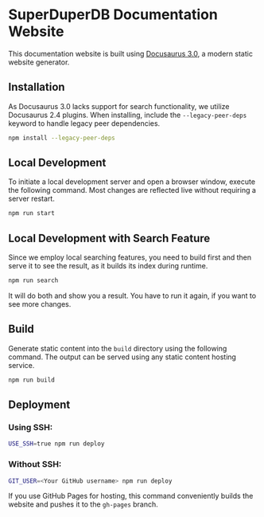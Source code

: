 # SuperDuperDB Documentation Website

This documentation website is built using [Docusaurus 3.0](https://docusaurus.io/), a modern static website generator.

## Installation

As Docusaurus 3.0 lacks support for search functionality, we utilize Docusaurus 2.4 plugins. When installing, include the `--legacy-peer-deps` keyword to handle legacy peer dependencies.

```bash
npm install --legacy-peer-deps
```

## Local Development

To initiate a local development server and open a browser window, execute the following command. Most changes are reflected live without requiring a server restart.

```bash
npm run start
```

## Local Development with Search Feature

Since we employ local searching features, you need to build first and then serve it to see the result, as it builds its index during runtime.

```bash
npm run search
```

It will do both and show you a result. You have to run it again, if you want to see more changes.

## Build

Generate static content into the `build` directory using the following command. The output can be served using any static content hosting service.

```bash
npm run build
```

## Deployment

### Using SSH:

```bash
USE_SSH=true npm run deploy
```

### Without SSH:

```bash
GIT_USER=<Your GitHub username> npm run deploy
```

If you use GitHub Pages for hosting, this command conveniently builds the website and pushes it to the `gh-pages` branch.
